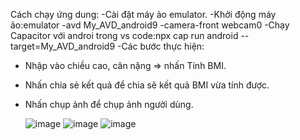 Cách chạy ứng dung:
-Cài đặt máy ảo emulator.
-Khởi động máy ảo:emulator -avd My_AVD_android9 -camera-front webcam0
-Chạy Capacitor với androi trong vs code:npx cap run android --target=My_AVD_android9
-Các bước thực hiện:
+ Nhập vào chiều cao, cân nặng => nhấn Tính BMI.
+ Nhấn chia sẻ kết quả để chia sẽ kết quả BMI vừa tính được.
+ Nhấn chụp ảnh để chụp ảnh người dùng.

  
  ![image](https://github.com/user-attachments/assets/68fabbf3-ccd3-46bd-9797-1e05bed0e855)
  ![image](https://github.com/user-attachments/assets/20ed7e39-5b43-4001-88cc-ab9deb93ecb2)
  ![image](https://github.com/user-attachments/assets/2ecdfa13-9650-40e2-96dd-4c7eeb73cb7b)

  
